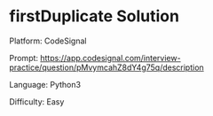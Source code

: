 # firstDuplicate Solution

Platform: CodeSignal

Prompt: https://app.codesignal.com/interview-practice/question/pMvymcahZ8dY4g75q/description

Language: Python3

Difficulty: Easy
